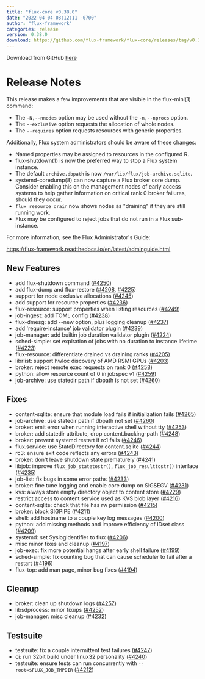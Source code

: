 ```yaml
---
title: "flux-core v0.38.0"
date: "2022-04-04 08:12:11 -0700"
author: "flux-framework"
categories: release
version: 0.38.0
download: https://github.com/flux-framework/flux-core/releases/tag/v0.38.0
---
```


Download from GitHub [here](https://github.com/flux-framework/flux-core/releases/tag/v0.38.0)

# Release Notes

This release makes a few improvements that are visible in the flux-mini(1)
command:

 * The `-N,--nnodes` option may be used without the `-n,--nprocs` option.
 * The `--exclusive` option requests the allocation of whole nodes.
 * The `--requires` option requests resources with generic properties.

Additionally, Flux system administrators should be aware of these changes:

 * Named properties may be assigned to resources in the configured R.
 * flux-shutdown(1) is now the preferred way to stop a Flux system instance.
 * The default `archive.dbpath` is now `/var/lib/flux/job-archive.sqlite`.
 * systemd-coredump(8) can now capture a Flux broker core dump.  Consider
   enabling this on the management nodes of early access systems to help
   gather information on critical rank 0 broker failures, should they occur.
 * `flux resource drain` now shows nodes as "draining" if they are still
   running work.
 * Flux may be configured to reject jobs that do not run in a Flux sub-instance.

For more information, see the Flux Administrator's Guide:

https://flux-framework.readthedocs.io/en/latest/adminguide.html

## New Features

 * add flux-shutdown command ([#4250](https://github.com/flux-framework/flux-core/issues/4250))
 * add flux-dump and flux-restore ([#4208](https://github.com/flux-framework/flux-core/issues/4208), [#4225](https://github.com/flux-framework/flux-core/issues/4225))
 * support for node exclusive allocations ([#4245](https://github.com/flux-framework/flux-core/issues/4245))
 * add support for resource properties ([#4236](https://github.com/flux-framework/flux-core/issues/4236))
 * flux-resource: support properties when listing resources ([#4249](https://github.com/flux-framework/flux-core/issues/4249))
 * job-ingest: add TOML config  ([#4238](https://github.com/flux-framework/flux-core/issues/4238))
 * flux-dmesg: add --new option, plus logging cleanup ([#4237](https://github.com/flux-framework/flux-core/issues/4237))
 * add 'require-instance' job validator plugin ([#4239](https://github.com/flux-framework/flux-core/issues/4239))
 * job-manager: add builtin job duration validator plugin ([#4224](https://github.com/flux-framework/flux-core/issues/4224))
 * sched-simple: set expiration of jobs with no duration to instance lifetime
   ([#4223](https://github.com/flux-framework/flux-core/issues/4223))
 * flux-resource: differentiate drained vs draining ranks ([#4205](https://github.com/flux-framework/flux-core/issues/4205))
 * librlist: support hwloc discovery of AMD RSMI GPUs ([#4203](https://github.com/flux-framework/flux-core/issues/4203))
 * broker: reject remote exec requests on rank 0 ([#4258](https://github.com/flux-framework/flux-core/issues/4258))
 * python: allow resource count of 0 in jobspec v1 ([#4259](https://github.com/flux-framework/flux-core/issues/4259))
 * job-archive: use statedir path if dbpath is not set ([#4260](https://github.com/flux-framework/flux-core/issues/4260))

## Fixes

 * content-sqlite: ensure that module load fails if initialization fails ([#4265](https://github.com/flux-framework/flux-core/issues/4265))
 * job-archive: use statedir path if dbpath not set ([#4260](https://github.com/flux-framework/flux-core/issues/4260))
 * broker: emit error when running interactive shell without tty ([#4253](https://github.com/flux-framework/flux-core/issues/4253))
 * broker: add statedir attribute, drop content.backing-path ([#4248](https://github.com/flux-framework/flux-core/issues/4248))
 * broker: prevent systemd restart if rc1 fails ([#4246](https://github.com/flux-framework/flux-core/issues/4246))
 * flux.service: use StateDirectory for content.sqlite ([#4244](https://github.com/flux-framework/flux-core/issues/4244))
 * rc3: ensure exit code reflects any errors ([#4243](https://github.com/flux-framework/flux-core/issues/4243))
 * broker: don't leave shutdown state prematurely ([#4241](https://github.com/flux-framework/flux-core/issues/4241))
 * libjob: improve `flux_job_statetostr()`, `flux_job_resulttostr()`
   interface ([#4235](https://github.com/flux-framework/flux-core/issues/4235))
 * job-list: fix bugs in some error paths ([#4233](https://github.com/flux-framework/flux-core/issues/4233))
 * broker: fine tune logging and enable core dump on SIGSEGV ([#4231](https://github.com/flux-framework/flux-core/issues/4231))
 * kvs: always store empty directory object to content store ([#4229](https://github.com/flux-framework/flux-core/issues/4229))
 * restrict access to content service used as KVS blob layer ([#4216](https://github.com/flux-framework/flux-core/issues/4216))
 * content-sqlite: check that file has rw permission ([#4215](https://github.com/flux-framework/flux-core/issues/4215))
 * broker: block SIGPIPE ([#4211](https://github.com/flux-framework/flux-core/issues/4211))
 * shell: add hostname to a couple key log messages ([#4200](https://github.com/flux-framework/flux-core/issues/4200))
 * python: add missing methods and improve efficiency of IDset class ([#4209](https://github.com/flux-framework/flux-core/issues/4209))
 * systemd: set SyslogIdentifier to flux ([#4206](https://github.com/flux-framework/flux-core/issues/4206))
 * misc minor fixes and cleanup ([#4197](https://github.com/flux-framework/flux-core/issues/4197))
 * job-exec: fix more potential hangs after early shell failure ([#4199](https://github.com/flux-framework/flux-core/issues/4199))
 * sched-simple: fix counting bug that can cause scheduler to fail after
   a restart ([#4196](https://github.com/flux-framework/flux-core/issues/4196))
 * flux-top: add man page, minor bug fixes ([#4194](https://github.com/flux-framework/flux-core/issues/4194))

## Cleanup

 * broker: clean up shutdown logs ([#4257](https://github.com/flux-framework/flux-core/issues/4257))
 * libsdprocess: minor fixups ([#4252](https://github.com/flux-framework/flux-core/issues/4252))
 * job-manager: misc cleanup ([#4232](https://github.com/flux-framework/flux-core/issues/4232))

## Testsuite

 * testsuite: fix a couple intermittent test failures ([#4247](https://github.com/flux-framework/flux-core/issues/4247))
 * ci: run 32bit build under linux32 personality ([#4240](https://github.com/flux-framework/flux-core/issues/4240))
 * testsuite: ensure tests can run concurrently with `--root=$FLUX_JOB_TMPDIR`
   ([#4212](https://github.com/flux-framework/flux-core/issues/4212))


